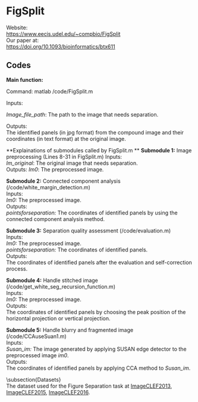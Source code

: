 # FigSplit
Website:  
https://www.eecis.udel.edu/~compbio/FigSplit  
Our paper at:  
https://doi.org/10.1093/bioinformatics/btx611  


## Codes

**Main function:**  

Command: matlab /code/FigSplit.m  

Inputs:  

*Image_file_path*: The path to the image that needs separation.  

Outputs:  
The identified panels (in jpg format) from the compound image and their coordinates (in text format) at the original image.  

**Explainations of submodules called by FigSplit.m **
**Submodule 1:** Image preprocessing (Lines 8-31 in FigSplit.m)
Inputs:  
*Im_original*: The original image that needs separation.  
Outputs:
*Im0*: The preprocessed image.  

**Submodule 2:** Connected component analysis (/code/white_margin_detection.m)  
Inputs:  
*Im0:* The preprocessed image.  
Outputs:  
*pointsforseparation:* The coordinates of identified panels by using the connected component analysis method.  

**Submodule 3:** Separation quality assessment (/code/evaluation.m)  
Inputs:  
*Im0:* The preprocessed image.  
*pointsforseparation:* The coordinates of identified panels.  
Outputs:  
The coordinates of identified panels after the evaluation and self-correction process.  

**Submodule 4:** Handle stitched image (/code/get_white_seg_recursion_function.m)  
Inputs:  
*Im0:* The preprocessed image.  
Outputs:  
The coordinates of identified panels by choosing the peak position of the horizontal projection or vertical projection.  

**Submodule 5:** Handle blurry and fragmented image (/code/CCAuseSuan1.m)  
Inputs:  
*Susan_im:* The image generated by applying SUSAN edge detector to the preprocessed image *im0*.  
Outputs:  
The coordinates of identified panels by applying CCA method to *Susan_im*.  

\subsection{Datasets}  
The dataset used for the Figure Separation task at [ImageCLEF2013](https://www.imageclef.org/2013/medical), [ImageCLEF2015](https://www.imageclef.org/2015/medical), [ImageCLEF2016](https://www.imageclef.org/2016/medical).
